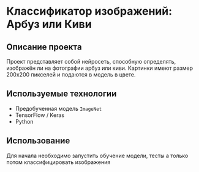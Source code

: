 # Классификатор изображений: Арбуз или Киви 

## Описание проекта

Проект представляет собой нейросеть, способную определять, изображён ли на фотографии арбуз или киви. Картинки имеют размер 200x200 пикселей и подаются в модель в цвете.

## Используемые технологии

- Предобученная модель `ImageNet`
- TensorFlow / Keras 
- Python

## Использование

Для начала необходимо запустить обучение модели, тесты а только потом классифицировать изображения
